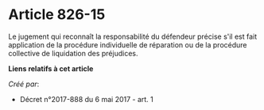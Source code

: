 # Article 826-15

Le jugement qui reconnaît la responsabilité du défendeur précise s'il est fait application de la procédure individuelle de
réparation ou de la procédure collective de liquidation des préjudices.

**Liens relatifs à cet article**

_Créé par_:

  - Décret n°2017-888 du 6 mai 2017 - art. 1
